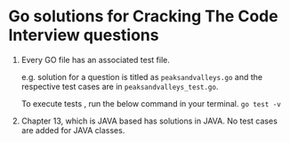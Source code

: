 # Go solutions for Cracking The Code Interview questions

1. Every GO file has an associated test file. 

    e.g. solution for a question is titled as ```peaksandvalleys.go``` and the respective test cases are in  ```peaksandvalleys_test.go```.

     To execute tests , run the below command in your terminal.
        ```go test -v```


 2. Chapter 13, which is JAVA based has solutions in JAVA. No test cases are added for JAVA classes.